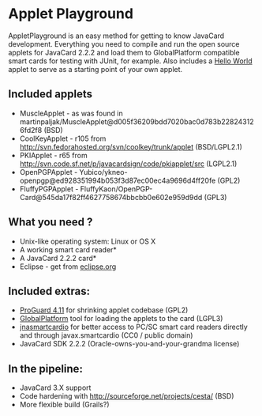 Applet Playground
=================

AppletPlayground is an easy method for getting to know JavaCard development. Everything you need to compile and run the open source applets for JavaCard 2.2.2 and load them to GlobalPlatform compatible smart cards for testing with JUnit, for example. Also includes a [Hello World](http://en.wikipedia.org/wiki/Hello_world_program) applet to serve as a starting point of your own applet.

## Included applets
 * MuscleApplet - as was found in martinpaljak/MuscleApplet@d005f36209bdd7020bac0d783b228243126fd2f8 (BSD)
 * CoolKeyApplet - r105 from http://svn.fedorahosted.org/svn/coolkey/trunk/applet (BSD/LGPL2.1)
 * PKIApplet - r65 from http://svn.code.sf.net/p/javacardsign/code/pkiapplet/src (LGPL2.1)
 * OpenPGPApplet - Yubico/ykneo-openpgp@ed928351994b053f3d87ec00ec4a9696d4ff20fe (GPL2)
 * FluffyPGPApplet - FluffyKaon/OpenPGP-Card@545da17f82ff4627758674bbcbb0e602e959d9dd (GPL3)

## What you need ?
 * Unix-like operating system: Linux or OS X
 * A working smart card reader*
 * A JavaCard 2.2.2 card*
 * Eclipse - get from [eclipse.org](http://eclipse.org/downloads/)

## Included extras:
 * [ProGuard 4.11](http://proguard.sourceforge.net/) for shrinking applet codebase (GPL2)
 * [GlobalPlatform](https://github.com/martinpaljak/GlobalPlatform) tool for loading the applets to the card (LGPL3)
 * [jnasmartcardio](https://github.com/jnasmartcardio/jnasmartcardio) for better access to PC/SC smart card readers directly and through javax.smartcardio (CC0 / public domain)
 * JavaCard SDK 2.2.2 (Oracle-owns-you-and-your-grandma license)

## In the pipeline:
 * JavaCard 3.X support
 * Code hardening with http://sourceforge.net/projects/cesta/ (BSD)
 * More flexible build (Grails?)

